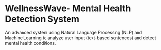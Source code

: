 # WellnessWave- Mental Health Detection System
An advanced system using Natural Language Processing (NLP) and Machine Learning to analyze user input (text-based sentences) and detect mental health conditions.
